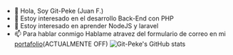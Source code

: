 - 👋 Hola, Soy Git-Peke (Juan F.)
- 👀 Estoy interesado en el desarrollo Back-End con PHP
- 🌱 Estoy interesado en aprender NodeJS y laravel 
- 📫 Para hablar conmigo Hablame atravez del formulario de correo en mi [portafolio](www.notengo.com)(ACTUALMENTE OFF)
![Git-Peke's GitHub stats](https://github-readme-stats.vercel.app/api?username=Git-Peke&show_icons=true&theme=radical)
